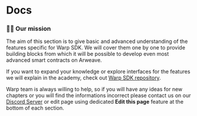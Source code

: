 # Docs

### 🧑‍🎓 Our mission

The aim of this section is to give basic and advanced understanding of the features specific for Warp SDK. We will cover them one by one to provide building blocks from which it will be possible to develop even most advanced smart contracts on Arweave.

If you want to expand your knowledge or explore interfaces for the features we will explain in the academy, check out [Warp SDK repository](https://github.com/warp-contracts/warp).

Warp team is always willing to help, so if you will have any ideas for new chapters or you will find the informations incorrect please contact us on our [Discord Server](https://discord.com/invite/PVxBZKFr46) or edit page using dedicated **Edit this page** feature at the bottom of each section.
